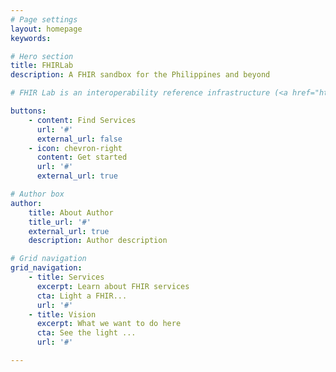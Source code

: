```yaml
---
# Page settings
layout: homepage
keywords:

# Hero section
title: FHIRLab
description: A FHIR sandbox for the Philippines and beyond

# FHIR Lab is an interoperability reference infrastructure (<a href="https://en.wikipedia.org/wiki/Sandbox_(software_development)">sandbox</a>), co-developed by <a href="https://www.upmsilab.org/">UPM SILab</a> and <a href="http://csiro.au">CSIRO, Australia</a> as part of the Strengthening Standards Capability Project (SSCP) for improved adoption of data standards and interoperability in the Southeast Asia and Pacific region​.

buttons:
    - content: Find Services
      url: '#'
      external_url: false
    - icon: chevron-right
      content: Get started
      url: '#'
      external_url: true

# Author box
author:
    title: About Author
    title_url: '#'
    external_url: true
    description: Author description

# Grid navigation
grid_navigation:
    - title: Services
      excerpt: Learn about FHIR services
      cta: Light a FHIR...
      url: '#'
    - title: Vision
      excerpt: What we want to do here
      cta: See the light ...
      url: '#'

---
```

